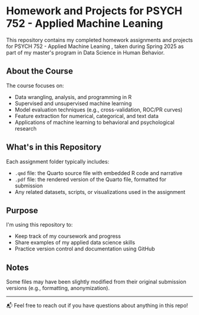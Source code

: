 # Homework and Projects for PSYCH 752 - Applied Machine Leaning 

This repository contains my completed homework assignments and projects for PSYCH 752 - Applied Machine Leaning , taken during Spring 2025 as part of my master's program in Data Science in Human Behavior.

## About the Course

The course focuses on:
- Data wrangling, analysis, and programming in R
- Supervised and unsupervised machine learning
- Model evaluation techniques (e.g., cross-validation, ROC/PR curves)
- Feature extraction for numerical, categorical, and text data
- Applications of machine learning to behavioral and psychological research

## What's in this Repository

Each assignment folder typically includes:
- `.qmd` file: the Quarto source file with embedded R code and narrative
- `.pdf` file: the rendered version of the Quarto file, formatted for submission
- Any related datasets, scripts, or visualizations used in the assignment

## Purpose

I'm using this repository to:
- Keep track of my coursework and progress
- Share examples of my applied data science skills
- Practice version control and documentation using GitHub

## Notes

Some files may have been slightly modified from their original submission versions (e.g., formatting, anonymization).

---

📬 Feel free to reach out if you have questions about anything in this repo!
